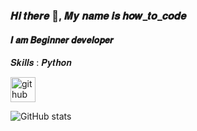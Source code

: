 ### 𝑯𝒊 𝒕𝒉𝒆𝒓𝒆 👋, 𝑴𝒚 𝒏𝒂𝒎𝒆 𝒊𝒔 𝒉𝒐𝒘_𝒕𝒐_𝒄𝒐𝒅𝒆
#### 𝑰 𝒂𝒎 𝑩𝒆𝒈𝒊𝒏𝒏𝒆𝒓 𝒅𝒆𝒗𝒆𝒍𝒐𝒑𝒆𝒓


𝑺𝒌𝒊𝒍𝒍𝒔 : 𝑷𝒚𝒕𝒉𝒐𝒏

[<img src='https://cdn.jsdelivr.net/npm/simple-icons@3.0.1/icons/github.svg' alt='github' height='40'>](https://github.com/H0wtocode) 

![GitHub stats](https://github-readme-stats.vercel.app/api?username=H0wtocode&show_icons=true)  

